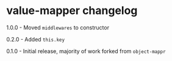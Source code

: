 # value-mapper changelog
1.0.0 - Moved `middlewares` to constructor

0.2.0 - Added `this.key`

0.1.0 - Initial release, majority of work forked from `object-mappr`
